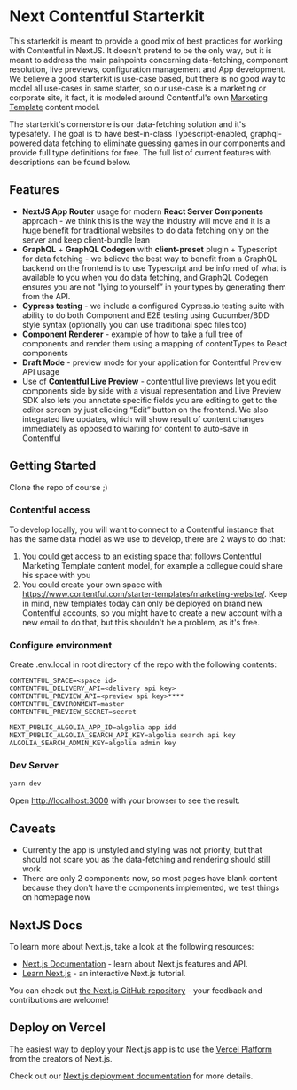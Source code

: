 # Next Contentful Starterkit

This starterkit is meant to provide a good mix of best practices for working with Contentful in NextJS. It doesn't pretend to be the only way, but it is meant to address the main painpoints concerning data-fetching, component resolution, live previews, configuration management and App development. We believe a good starterkit is use-case based, but there is no good way to model all use-cases in same starter, so our use-case is a marketing or corporate site, it fact, it is modeled around Contentful's own [Marketing Template](https://www.contentful.com/starter-templates/marketing-website/) content model.

The starterkit's cornerstone is our data-fetching solution and it's typesafety. The goal is to have best-in-class Typescript-enabled, graphql-powered data fetching to eliminate guessing games in our components and provide full type definitions for free. The full list of current features with descriptions can be found below.

## Features

* **NextJS App Router** usage for modern **React Server Components** approach - we think this is the way the industry will move and it is a huge benefit for traditional websites to do data fetching only on the server and keep client-bundle lean
* **GraphQL** + **GraphQL Codegen** with **client-preset** plugin + Typescript for data fetching - we believe the best way to benefit from a GraphQL backend on the frontend is to use Typescript and be informed of what is available to you when you do data fetching, and GraphQL Codegen ensures you are not “lying to yourself” in your types by generating them from the API.
* **Cypress testing** - we include a configured Cypress.io testing suite with ability to do both Component and E2E testing using Cucumber/BDD style syntax (optionally you can use traditional spec files too)
* **Component Renderer** - example of how to take a full tree of components and render them using a mapping of contentTypes to React components
* **Draft Mode** - preview mode for your application for Contentful Preview API usage
* Use of **Contentful Live Preview** - contentful live previews let you edit components side by side with a visual representation and Live Preview SDK also lets you annotate specific fields you are editing to get to the editor screen by just clicking “Edit” button on the frontend. We also integrated live updates, which will show result of content changes immediately as opposed to waiting for content to auto-save in Contentful

## Getting Started

Clone the repo of course ;)

### Contentful access
To develop locally, you will want to connect to a Contentful instance that has the same data model as we use to develop, there are 2 ways to do that:
1. You could get access to an existing space that follows Contentful Marketing Template content model, for example a collegue could share his space with you
2. You could create your own space with https://www.contentful.com/starter-templates/marketing-website/. Keep in mind, new templates today can only be deployed on brand new Contentful accounts, so you might have to create a new account with a new email to do that, but this shouldn't be a problem, as it's free.

### Configure environment

Create .env.local in root directory of the repo with the following contents:
```
CONTENTFUL_SPACE=<space id>
CONTENTFUL_DELIVERY_API=<delivery api key>
CONTENTFUL_PREVIEW_API=<preview api key>****
CONTENTFUL_ENVIRONMENT=master
CONTENTFUL_PREVIEW_SECRET=secret

NEXT_PUBLIC_ALGOLIA_APP_ID=algolia app idd
NEXT_PUBLIC_ALGOLIA_SEARCH_API_KEY=algolia search api key
ALGOLIA_SEARCH_ADMIN_KEY=algolia admin key
```

### Dev Server

```bash
yarn dev
```
Open [http://localhost:3000](http://localhost:3000) with your browser to see the result.

## Caveats
* Currently the app is unstyled and styling was not priority, but that should not scare you as the data-fetching and rendering should still work
* There are only 2 components now, so most pages have blank content because they don't have the components implemented, we test things on homepage now

## NextJS Docs

To learn more about Next.js, take a look at the following resources:

- [Next.js Documentation](https://nextjs.org/docs) - learn about Next.js features and API.
- [Learn Next.js](https://nextjs.org/learn) - an interactive Next.js tutorial.

You can check out [the Next.js GitHub repository](https://github.com/vercel/next.js/) - your feedback and contributions are welcome!

## Deploy on Vercel

The easiest way to deploy your Next.js app is to use the [Vercel Platform](https://vercel.com/new?utm_medium=default-template&filter=next.js&utm_source=create-next-app&utm_campaign=create-next-app-readme) from the creators of Next.js.

Check out our [Next.js deployment documentation](https://nextjs.org/docs/deployment) for more details.
